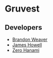 # Gruvest

## Developers
  * [Brandon Weaver](https://github.com/blueweaver)
  * [James Howell](https://github.com/jhowell1)
  * [Zero Hanami](https://github.com/0hana)
